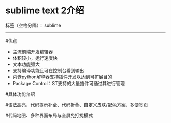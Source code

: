 # sublime text 2介绍标签（空格分隔）： sublime---#优点- 主流前端开发编辑器- 体积较小，运行速度快- 文本功能强大- 支持编译功能且可在控制台看到输出- 内嵌python解释器支持插件开发以达到可扩展目的- Package Control：ST支持的大量插件可通过其进行管理#具体功能介绍#语法高亮、代码提示补全、代码折叠、自定义皮肤/配色方案、多便签页#代码地图、多种界面布局与全屏免打扰模式